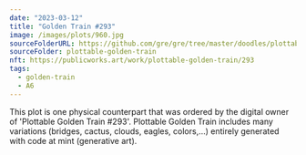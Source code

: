 ```yaml
---
date: "2023-03-12"
title: "Golden Train #293"
image: /images/plots/960.jpg
sourceFolderURL: https://github.com/gre/gre/tree/master/doodles/plottable-golden-train
sourceFolder: plottable-golden-train
nft: https://publicworks.art/work/plottable-golden-train/293
tags:
  - golden-train
  - A6
---
```


This plot is one physical counterpart that was ordered by the digital owner of 'Plottable Golden Train #293'. 
Plottable Golden Train includes many variations (bridges, cactus, clouds, eagles, colors,...) entirely generated with code at mint (generative art).

